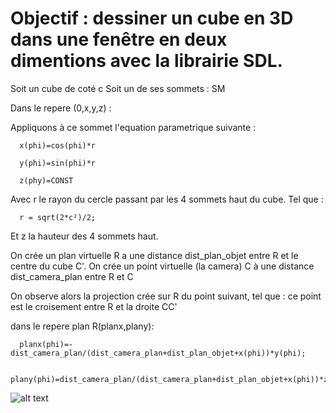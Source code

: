 # Objectif : dessiner un cube en 3D dans une fenêtre en deux dimentions avec la librairie SDL.

Soit un cube de coté c
Soit un de ses sommets : SM

Dans le repere (0,x,y,z) :

Appliquons à ce sommet l'equation parametrique suivante :

      x(phi)=cos(phi)*r

      y(phi)=sin(phi)*r

      z(phy)=CONST

Avec r le rayon du cercle passant par les 4 sommets haut du cube. Tel que : 

      r = sqrt(2*c²)/2;

Et z la hauteur des 4 sommets haut.

On crée un plan virtuelle R a une distance dist_plan_objet entre R et le centre du cube C'.
On crée un point virtuelle (la camera) C à une distance dist_camera_plan entre R et C

On observe alors la projection crée sur R du point suivant,
tel que : ce point est le croisement entre R et la droite CC'

dans le repere plan R(planx,plany):

      planx(phi)=-dist_camera_plan/(dist_camera_plan+dist_plan_objet+x(phi))*y(phi);

      plany(phi)=dist_camera_plan/(dist_camera_plan+dist_plan_objet+x(phi))*z(phi);
   
![alt text](https://github.com/pierreravenel/Mini-Projets-C/blob/master/projet_cube/equations.PNG)

